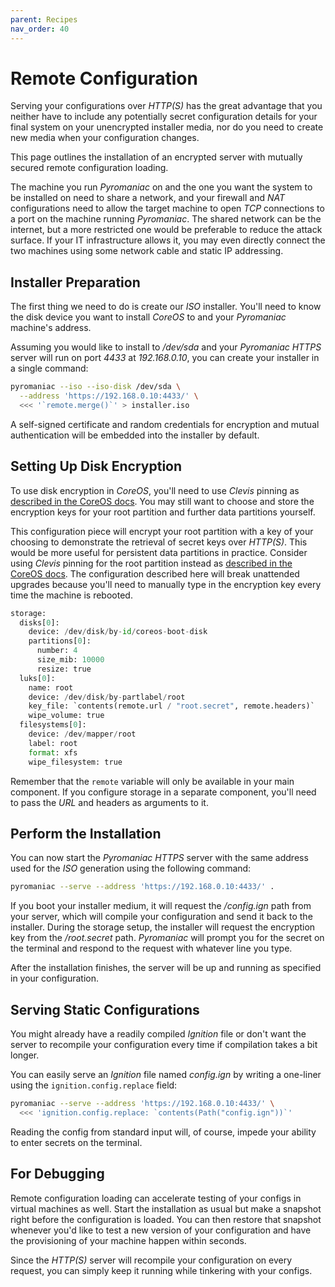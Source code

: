 ```yaml
---
parent: Recipes
nav_order: 40
---
```


# Remote Configuration
Serving your configurations over *HTTP(S)* has the great advantage that you
neither have to include any potentially secret configuration details for your
final system on your unencrypted installer media, nor do you need to create new
media when your configuration changes.

This page outlines the installation of an encrypted server with mutually
secured remote configuration loading.

The machine you run *Pyromaniac* on and the one you want the system to be
installed on need to share a network, and your firewall and *NAT*
configurations need to allow the target machine to open *TCP* connections
to a port on the machine running *Pyromaniac*. The shared network can be the
internet, but a more restricted one would be preferable to reduce the attack
surface. If your IT infrastructure allows it, you may even directly connect the
two machines using some network cable and static IP addressing.

## Installer Preparation
The first thing we need to do is create our *ISO* installer. You'll need to
know the disk device you want to install *CoreOS* to and your *Pyromaniac*
machine's address.

Assuming you would like to install to */dev/sda* and your *Pyromaniac* *HTTPS*
server will run on port *4433* at *192.168.0.10*, you can create your installer
in a single command:

```sh
pyromaniac --iso --iso-disk /dev/sda \
  --address 'https://192.168.0.10:4433/' \
  <<< '`remote.merge()`' > installer.iso
```

A self-signed certificate and random credentials for encryption and mutual
authentication will be embedded into the installer by default.

## Setting Up Disk Encryption
To use disk encryption in *CoreOS*, you'll need to use *Clevis* pinning as
[described in the CoreOS docs][luks]. You may still want to choose and store
the encryption keys for your root partition and further data partitions
yourself.

This configuration piece will encrypt your root partition with a key of your
choosing to demonstrate the retrieval of secret keys over *HTTP(S)*. This would
be more useful for persistent data partitions in practice. Consider using
*Clevis* pinning for the root partition instead as [described in the CoreOS
docs][luks]. The configuration described here will break unattended upgrades
because you'll need to manually type in the encryption key every time the
machine is rebooted.

```python
storage:
  disks[0]:
    device: /dev/disk/by-id/coreos-boot-disk
    partitions[0]:
      number: 4
      size_mib: 10000
      resize: true
  luks[0]:
    name: root
    device: /dev/disk/by-partlabel/root
    key_file: `contents(remote.url / "root.secret", remote.headers)`
    wipe_volume: true
  filesystems[0]:
    device: /dev/mapper/root
    label: root
    format: xfs
    wipe_filesystem: true
```

Remember that the `remote` variable will only be available in your main
component. If you configure storage in a separate component, you'll need to
pass the *URL* and headers as arguments to it.

[luks]: https://docs.fedoraproject.org/en-US/fedora-coreos/storage/#_encrypted_storage_luks

## Perform the Installation
You can now start the *Pyromaniac* *HTTPS* server with the same address used
for the *ISO* generation using the following command:

```sh
pyromaniac --serve --address 'https://192.168.0.10:4433/' .
```

If you boot your installer medium, it will request the */config.ign* path from
your server, which will compile your configuration and send it back to the
installer. During the storage setup, the installer will request the encryption
key from the */root.secret* path. *Pyromaniac* will prompt you for the secret
on the terminal and respond to the request with whatever line you type.

After the installation finishes, the server will be up and running as specified
in your configuration.

## Serving Static Configurations
You might already have a readily compiled *Ignition* file or don't want the
server to recompile your configuration every time if compilation takes a bit
longer.

You can easily serve an *Ignition* file named *config.ign* by writing a
one-liner using the `ignition.config.replace` field:

```sh
pyromaniac --serve --address 'https://192.168.0.10:4433/' \
  <<< 'ignition.config.replace: `contents(Path("config.ign"))`'
```

Reading the config from standard input will, of course, impede your ability to
enter secrets on the terminal.

## For Debugging
Remote configuration loading can accelerate testing of your configs in virtual
machines as well. Start the installation as usual but make a snapshot right
before the configuration is loaded. You can then restore that snapshot whenever
you'd like to test a new version of your configuration and have the
provisioning of your machine happen within seconds.

Since the *HTTP(S)* server will recompile your configuration on every request,
you can simply keep it running while tinkering with your configs.

